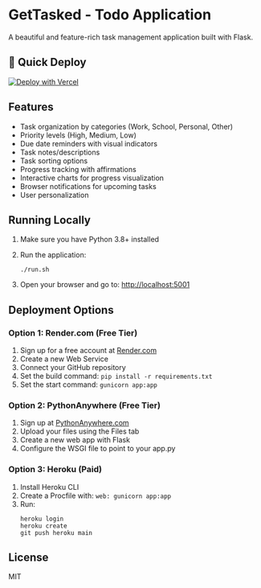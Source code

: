 # GetTasked - Todo Application

A beautiful and feature-rich task management application built with Flask.

## 🚀 Quick Deploy

[![Deploy with Vercel](https://vercel.com/button)](https://vercel.com/new/clone?repository-url=https://github.com/LelahM/todoapp)

## Features

- Task organization by categories (Work, School, Personal, Other)
- Priority levels (High, Medium, Low)
- Due date reminders with visual indicators
- Task notes/descriptions
- Task sorting options
- Progress tracking with affirmations
- Interactive charts for progress visualization
- Browser notifications for upcoming tasks
- User personalization

## Running Locally

1. Make sure you have Python 3.8+ installed

2. Run the application:
   ```
   ./run.sh
   ```

3. Open your browser and go to:
   [http://localhost:5001](http://localhost:5001)

## Deployment Options

### Option 1: Render.com (Free Tier)

1. Sign up for a free account at [Render.com](https://render.com)
2. Create a new Web Service
3. Connect your GitHub repository
4. Set the build command: `pip install -r requirements.txt`
5. Set the start command: `gunicorn app:app`

### Option 2: PythonAnywhere (Free Tier)

1. Sign up at [PythonAnywhere.com](https://www.pythonanywhere.com)
2. Upload your files using the Files tab
3. Create a new web app with Flask
4. Configure the WSGI file to point to your app.py

### Option 3: Heroku (Paid)

1. Install Heroku CLI
2. Create a Procfile with: `web: gunicorn app:app`
3. Run:
   ```
   heroku login
   heroku create
   git push heroku main
   ```

## License

MIT
